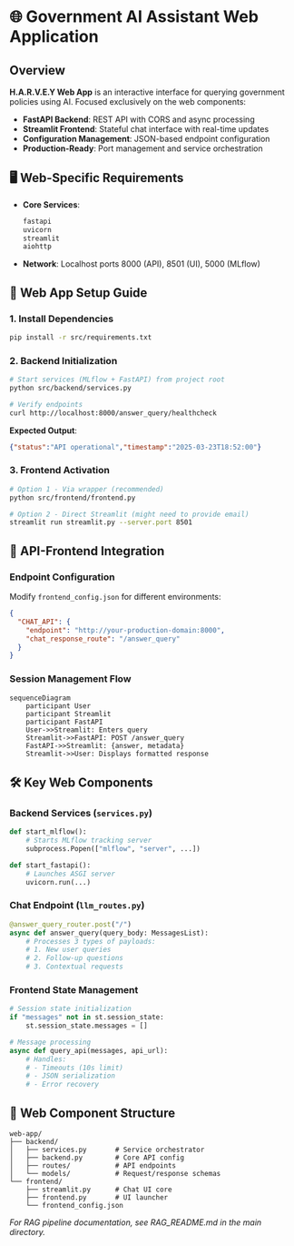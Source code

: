 # 🌐 Government AI Assistant Web Application

## Overview  
**H.A.R.V.E.Y Web App** is an interactive interface for querying government policies using AI. Focused exclusively on the web components:

- **FastAPI Backend**: REST API with CORS and async processing
- **Streamlit Frontend**: Stateful chat interface with real-time updates
- **Configuration Management**: JSON-based endpoint configuration
- **Production-Ready**: Port management and service orchestration

## 🖥️ Web-Specific Requirements
- **Core Services**:  
  ```bash
  fastapi 
  uvicorn
  streamlit
  aiohttp
  ```
- **Network**: Localhost ports 8000 (API), 8501 (UI), 5000 (MLflow)

## 🚀 Web App Setup Guide

### 1. Install Dependencies
```bash
pip install -r src/requirements.txt
```

### 2. Backend Initialization
```bash
# Start services (MLflow + FastAPI) from project root
python src/backend/services.py

# Verify endpoints
curl http://localhost:8000/answer_query/healthcheck
```

**Expected Output**:  
```json
{"status":"API operational","timestamp":"2025-03-23T18:52:00"}
```

### 3. Frontend Activation
```bash
# Option 1 - Via wrapper (recommended)
python src/frontend/frontend.py

# Option 2 - Direct Streamlit (might need to provide email)
streamlit run streamlit.py --server.port 8501
```

## 🔄 API-Frontend Integration

### Endpoint Configuration
Modify `frontend_config.json` for different environments:
```json
{
  "CHAT_API": {
    "endpoint": "http://your-production-domain:8000",
    "chat_response_route": "/answer_query"
  }
}
```

### Session Management Flow
```mermaid
sequenceDiagram
    participant User
    participant Streamlit
    participant FastAPI
    User->>Streamlit: Enters query
    Streamlit->>FastAPI: POST /answer_query
    FastAPI->>Streamlit: {answer, metadata}
    Streamlit->>User: Displays formatted response
```

## 🛠️ Key Web Components

### Backend Services (`services.py`)
```python
def start_mlflow():
    # Starts MLflow tracking server
    subprocess.Popen(["mlflow", "server", ...])

def start_fastapi():
    # Launches ASGI server
    uvicorn.run(...)
```

### Chat Endpoint (`llm_routes.py`)
```python
@answer_query_router.post("/")
async def answer_query(query_body: MessagesList):
    # Processes 3 types of payloads:
    # 1. New user queries
    # 2. Follow-up questions
    # 3. Contextual requests
```

### Frontend State Management
```python
# Session state initialization
if "messages" not in st.session_state:
    st.session_state.messages = []

# Message processing
async def query_api(messages, api_url):
    # Handles:
    # - Timeouts (10s limit)
    # - JSON serialization
    # - Error recovery
```


## 📂 Web Component Structure
```
web-app/
├── backend/
│   ├── services.py       # Service orchestrator
│   ├── backend.py        # Core API config
│   ├── routes/           # API endpoints
│   └── models/           # Request/response schemas
└── frontend/
    ├── streamlit.py      # Chat UI core
    ├── frontend.py       # UI launcher
    └── frontend_config.json
```

*For RAG pipeline documentation, see RAG_README.md in the main directory.*